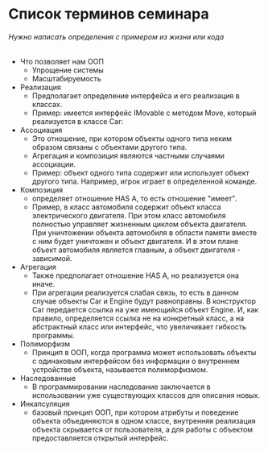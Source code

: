 # Список терминов семинара
###### Нужно написать определения с примером из жизни или кода
- Что позволяет нам ООП
  - Упрощение системы
  - Масштабируемость
- Реализация 
  - Предполагает определение интерфейса и его реализация в классах. 
  - Пример: имеется интерфейс IMovable с методом Move, который реализуется в классе Car:
- Ассоциация 
  - Это отношение, при котором объекты одного типа неким образом связаны с объектами другого типа. 
  - Агрегация и композиция являются частными случаями ассоциации.
  - Пример: объект одного типа содержит или использует объект другого типа. Например, игрок играет в определенной команде.
- Композиция
  - определяет отношение HAS A, то есть отношение "имеет". 
  - Пример, в класс автомобиля содержит объект класса электрического двигателя. 
  При этом класс автомобиля полностью управляет жизненным циклом объекта двигателя. 
  При уничтожении объекта автомобиля в области памяти вместе с ним будет уничтожен и объект двигателя. И в этом плане объект автомобиля является главным, а объект двигателя - зависимой.
- Агрегация
  - Также предполагает отношение HAS A, но реализуется она иначе.
  - При агрегации реализуется слабая связь, то есть в данном случае объекты Car и Engine будут равноправны. 
  В конструктор Car передается ссылка на уже имеющийся объект Engine. И, как правило, определяется ссылка не на конкретный класс, а на абстрактный класс или интерфейс, что увеличивает гибкость программы.
- Полиморфизм
  - Принцип в ООП, когда программа может использовать объекты с одинаковым интерфейсом без информации о внутреннем устройстве объекта, называется полиморфизмом.
- Наследованные
  - В программировании наследование заключается в использовании уже существующих классов для описания новых.
- Инкапсуляция
  - базовый принцип ООП, при котором атрибуты и поведение объекта объединяются в одном классе, внутренняя реализация объекта скрывается от пользователя, а для работы с объектом предоставляется открытый интерфейс.
